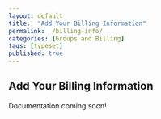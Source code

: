 ```yaml
---
layout: default
title:  "Add Your Billing Information"
permalink:  /billing-info/
categories: [Groups and Billing]
tags: [typeset]
published: true
---
```


<section data-type="chapter" class="hsecchapter" data-hederis-type="hsecchapter" id="billing-info" data-pi-attrs="id: billing-info; data-tags: typeset;" role="doc-chapter" data-tags="typeset" data-author-name=" " data-book-title=" " title="Add Your Billing Information"><h1 data-hederis-type="hblkchaptitle" class="hblkchaptitle" id="pT4T2ZtdZ">Add Your Billing Information</h1><p class="hblkp" data-hederis-type="hblkp" id="prKLR7MH1">Documentation coming soon!</p></section>